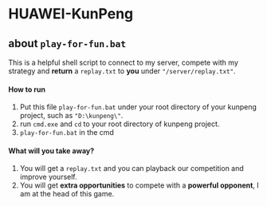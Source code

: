 # HUAWEI-KunPeng
## about `play-for-fun.bat`
This is a helpful shell script to connect to my server, compete with my strategy and **return** a `replay.txt` to **you** under `"/server/replay.txt"`.

#### How to run
1. Put this file `play-for-fun.bat` under your root directory of your kunpeng project, such as `"D:\kunpeng\"`.
2. run `cmd.exe` and `cd` to your root directory of kunpeng project.
3. `play-for-fun.bat` in the cmd

#### What will you take away?
1. You will get a `replay.txt` and you can playback our competition and improve yourself.
2. You will get **extra opportunities** to compete with a **powerful opponent**, I am at the head of this game.